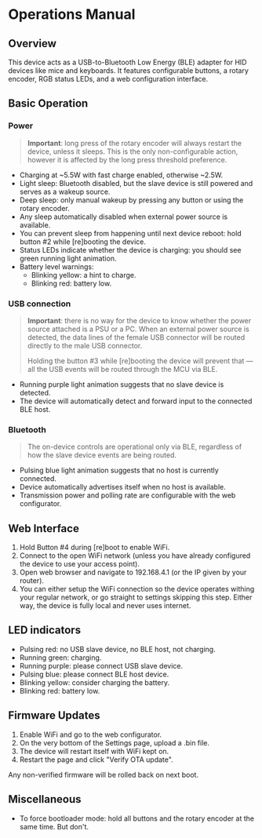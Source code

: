 # Operations Manual

## Overview
This device acts as a USB-to-Bluetooth Low Energy (BLE) adapter for HID devices like mice and keyboards. It features configurable buttons, a rotary encoder, RGB status LEDs, and a web configuration interface.

## Basic Operation

### Power
> **Important**: long press of the rotary encoder will always restart the device, unless it sleeps. This is the only non-configurable action, however it is affected by the long press threshold preference. 

- Charging at ~5.5W with fast charge enabled, otherwise ~2.5W.
- Light sleep: Bluetooth disabled, but the slave device is still powered and serves as a wakeup source.  
- Deep sleep: only manual wakeup by pressing any button or using the rotary encoder.
- Any sleep automatically disabled when external power source is available.
- You can prevent sleep from happening until next device reboot: hold button #2 while [re]booting the device. 
- Status LEDs indicate whether the device is charging: you should see green running light animation.
- Battery level warnings:
  - Blinking yellow: a hint to charge.
  - Blinking red: battery low.

### USB connection
> **Important**: there is no way for the device to know whether the power source attached is a PSU or a PC. 
> When an external power source is detected, the data lines of the female USB connector will be routed directly to the male USB connector. 
>
> Holding the button #3 while [re]booting the device will prevent that — all the USB events will be routed through the MCU via BLE.

- Running purple light animation suggests that no slave device is detected.
- The device will automatically detect and forward input to the connected BLE host.

### Bluetooth
>The on-device controls are operational only via BLE, regardless of how the slave device events are being routed. 

- Pulsing blue light animation suggests that no host is currently connected.
- Device automatically advertises itself when no host is available.
- Transmission power and polling rate are configurable with the web configurator.


## Web Interface
1. Hold Button #4 during [re]boot to enable WiFi.
2. Connect to the open WiFi network (unless you have already configured the device to use your access point).
3. Open web browser and navigate to 192.168.4.1 (or the IP given by your router).
4. You can either setup the WiFi connection so the device operates withing your regular network, or go straight to settings skipping this step. Either way, the device is fully local and never uses internet.

## LED indicators
- Pulsing red: no USB slave device, no BLE host, not charging.
- Running green: charging.
- Running purple: please connect USB slave device.
- Pulsing blue: please connect BLE host device.
- Blinking yellow: consider charging the battery.
- Blinking red: battery low.

## Firmware Updates
1. Enable WiFi and go to the web configurator.
2. On the very bottom of the Settings page, upload a .bin file.
3. The device will restart itself with WiFi kept on.
4. Restart the page and click "Verify OTA update".

Any non-verified firmware will be rolled back on next boot.

## Miscellaneous
- To force bootloader mode: hold all buttons and the rotary encoder at the same time. But don't.
